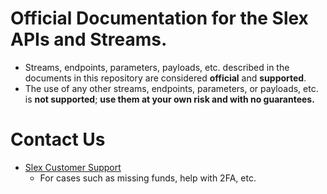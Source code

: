 # Official Documentation for the Slex APIs and Streams.

* Streams, endpoints, parameters, payloads, etc. described in the documents in this repository are considered **official** and **supported**.
* The use of any other streams, endpoints, parameters, or payloads, etc. is **not supported**; **use them at your own risk and with no guarantees.**

# Contact Us
* [Slex Customer Support](https://support.slex.io/hc/en-us)
    * For cases such as missing funds, help with 2FA, etc.
